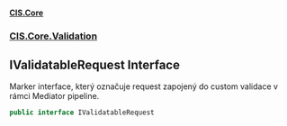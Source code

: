 #### [CIS.Core](index.md 'index')
### [CIS.Core.Validation](CIS.Core.Validation.md 'CIS.Core.Validation')

## IValidatableRequest Interface

Marker interface, který označuje request zapojený do custom validace v rámci Mediator pipeline.

```csharp
public interface IValidatableRequest
```